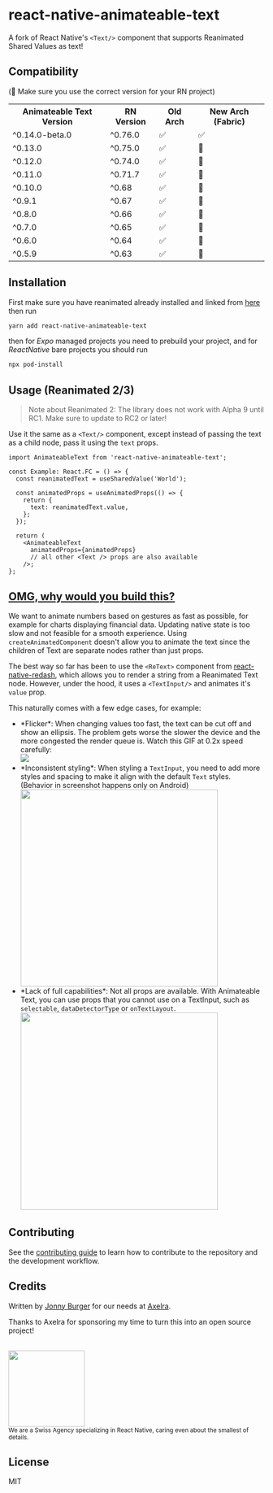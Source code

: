 # react-native-animateable-text

A fork of React Native's `<Text/>` component that supports Reanimated Shared Values as text!

## Compatibility 
(🚨 Make sure you use the correct version for your RN project)
<table>
  <tr>
    <th>Animateable Text Version</th>
    <th>RN Version</th>
    <th>Old Arch</th>
    <th>New Arch (Fabric)</th>
  </tr>
  <tr>
    <td> ^0.14.0-beta.0</td>
    <td> ^0.76.0</td>
    <td>✅</td>
    <td>✅</td>
  </tr>
  <tr>
    <td> ^0.13.0</td>
    <td> ^0.75.0</td>
    <td>✅</td>
    <td>🛑</td>
  </tr>
  <tr>
    <td> ^0.12.0</td>
    <td> ^0.74.0</td>
    <td>✅</td>
    <td>🛑</td>
  </tr>
  <tr>
    <td> ^0.11.0</td>
    <td> ^0.71.7</td>
    <td>✅</td>
    <td>🛑</td>
  </tr>
  <tr>
    <td> ^0.10.0</td>
    <td> ^0.68</td>
    <td>✅</td>
    <td>🛑</td>
  </tr>
  <tr>
    <td> ^0.9.1</td>
    <td> ^0.67</td>
    <td>✅</td>
    <td>🛑</td>
  </tr>
  <tr>
    <td> ^0.8.0</td>
    <td> ^0.66</td>
    <td>✅</td>
    <td>🛑</td>
  </tr>
  <tr>
    <td> ^0.7.0</td>
    <td> ^0.65</td>
    <td>✅</td>
    <td>🛑</td>
  </tr>
  <tr>
    <td> ^0.6.0</td>
    <td> ^0.64</td>
    <td>✅</td>
    <td>🛑</td>
  </tr>
  <tr>
    <td> ^0.5.9</td>
    <td> ^0.63</td>
    <td>✅</td>
    <td>🛑</td>
  </tr>
</table>

## Installation

First make sure you have reanimated already installed and linked from [here](https://docs.swmansion.com/react-native-reanimated/docs/fundamentals/getting-started/) then run
```sh
yarn add react-native-animateable-text
```

then for *Expo* managed projects you need to prebuild your project, and for *ReactNative* bare projects you should run
```sh
npx pod-install
```



## Usage (Reanimated 2/3)

> Note about Reanimated 2: The library does not work with Alpha 9 until RC1. Make sure to update to RC2 or later!

Use it the same as a `<Text/>` component, except instead of passing the text as a child node, pass it using the `text` props.

```tsx
import AnimateableText from 'react-native-animateable-text';

const Example: React.FC = () => {
  const reanimatedText = useSharedValue('World');

  const animatedProps = useAnimatedProps(() => {
    return {
      text: reanimatedText.value,
    };
  });

  return (
    <AnimateableText
      animatedProps={animatedProps}
      // all other <Text /> props are also available
    />;
};
```


## [OMG, why would you build this?](https://www.npmjs.com/package/react-native-reanimated/v/1.4.0#omg-why-would-you-build-this-motivation)

We want to animate numbers based on gestures as fast as possible, for example for charts displaying financial data. Updating native state is too slow and not feasible for a smooth experience. Using `createAnimatedComponent` doesn't allow you to animate the text since the children of Text are separate nodes rather than just props.

The best way so far has been to use the `<ReText>` component from [react-native-redash](https://wcandillon.github.io/react-native-redash-v1-docs/strings#retext), which allows you to render a string from a Reanimated Text node. However, under the hood, it uses a `<TextInput/>` and animates it's `value` prop.

This naturally comes with a few edge cases, for example:

<ul>

<li>
*Flicker*: When changing values too fast, the text can be cut off and show an ellipsis. The problem gets worse the slower the device and the more congested the render queue is. Watch this GIF at 0.2x speed carefully: <br/>
<img src="https://user-images.githubusercontent.com/1629785/99287990-458d4600-283b-11eb-8d5e-0c1129189c89.gif"/>

</li>
<li>
*Inconsistent styling*: When styling a <code>TextInput</code>, you need to add more styles and spacing to make it align with the default <code>Text</code> styles. (Behavior in screenshot happens only on Android)
</li> <img src="https://user-images.githubusercontent.com/1629785/99298147-8c823800-2849-11eb-9939-e326dd8d9f25.png" width="388"/> <br/>

<li>
*Lack of full capabilities*: Not all props are available. With Animateable Text, you can use props that you cannot use on a TextInput, such as <code>selectable</code>, <code>dataDetectorType</code> or <code>onTextLayout</code>.
<br/>
<img src="https://user-images.githubusercontent.com/1629785/99299532-a15fcb00-284b-11eb-83d2-d3601825a80a.png" width="388">
</li>
</ul>

## Contributing

See the [contributing guide](CONTRIBUTING.md) to learn how to contribute to the repository and the development workflow.

## Credits

Written by [Jonny Burger](https://jonny.io) for our needs at [Axelra](https://axelra.com).

Thanks to Axelra for sponsoring my time to turn this into an open source project!

<br/>
<img src="https://user-images.githubusercontent.com/1629785/99300604-1ed80b00-284d-11eb-9887-9fb0832ef8de.png" width="150"> <br>
<sub>We are a Swiss Agency specializing in React Native, caring even about the smallest of details.</sub>

## License

MIT
